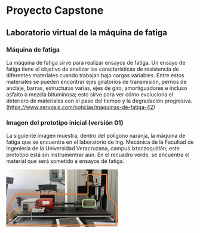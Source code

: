 # Proyecto Capstone
## Laboratorio virtual de la máquina de fatiga

### Máquina de fatiga
La máquina de fatiga sirve para realizar ensayos de fatiga. Un ensayo de fatiga tiene el objetivo de analizar las características de resistencia de diferentes materiales cuando trabajan bajo cargas variables. Entre estos materiales se pueden encontrar ejes giratorios de transmisión, pernos de anclaje, barras, estructuras varias, ejes de giro, amortiguadores e incluso asfalto o mezcla bituminosa; esto sirve para ver cómo evoluciona el deterioro de materiales con el paso del tiempo y la degradación progresiva. (https://www.servosis.com/noticias/maquinas-de-fatiga-42)

### Imagen del prototipo inicial (versión 01)
La siguiente imagen muestra, dentro del polígono naranja, la máquina de fatiga que se encuentra en el laboratorio de Ing. Mecánica de la Facultad de Ingeniería de la Universidad Veracruzana, campus Ixtaczoquitlán; este prototipo está sin instrumentrar aún. En el recuadro verde, se encuentra el material que será sometido a ensayos de fatiga.

![Logo de Wikipedia](https://github.com/MarvingOmarUV2021/LabVirMaqFat/blob/main/Prototipo_Ver01.jpg?raw=true "Wikipedia logooo")

